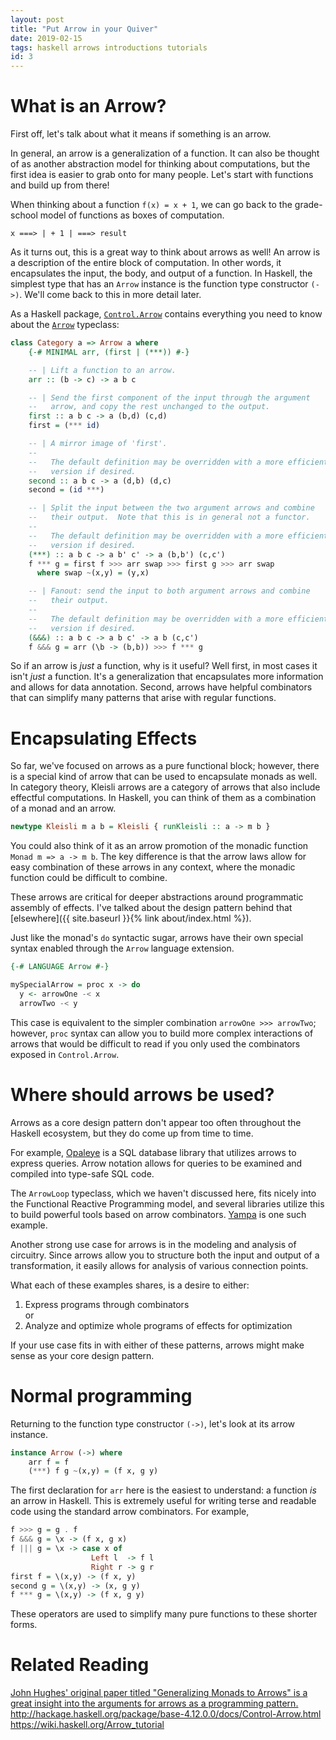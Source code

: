 ```yaml
---
layout: post
title: "Put Arrow in your Quiver"
date: 2019-02-15
tags: haskell arrows introductions tutorials
id: 3
---
```


# What is an Arrow? 

First off, let's talk about what it means if something is an arrow. 

In general, an arrow is a generalization of a function. It can also be thought of as another abstraction model for thinking about computations, but the first idea is easier to grab onto for many people. Let's start with functions and build up from there! 

When thinking about a function `f(x) = x + 1`, we can go back to the grade-school model of functions as boxes of computation. 

`x ===> | + 1 | ===> result `

As it turns out, this is a great way to think about arrows as well! An arrow is a description of the entire block of computation. In other words, it encapsulates the input, the body, and output of a function. In Haskell, the simplest type that has an `Arrow` instance is the function type constructor `(->)`. We'll come back to this in more detail later. 

As a Haskell package, [`Control.Arrow`](http://hackage.haskell.org/package/base-4.12.0.0/docs/Control-Arrow.html) contains everything you need to know about the [`Arrow`](http://hackage.haskell.org/package/base-4.12.0.0/docs/src/Control.Arrow.html#Arrow) typeclass:

```haskell
class Category a => Arrow a where
    {-# MINIMAL arr, (first | (***)) #-}

    -- | Lift a function to an arrow.
    arr :: (b -> c) -> a b c

    -- | Send the first component of the input through the argument
    --   arrow, and copy the rest unchanged to the output.
    first :: a b c -> a (b,d) (c,d)
    first = (*** id)

    -- | A mirror image of 'first'.
    --
    --   The default definition may be overridden with a more efficient
    --   version if desired.
    second :: a b c -> a (d,b) (d,c)
    second = (id ***)

    -- | Split the input between the two argument arrows and combine
    --   their output.  Note that this is in general not a functor.
    --
    --   The default definition may be overridden with a more efficient
    --   version if desired.
    (***) :: a b c -> a b' c' -> a (b,b') (c,c')
    f *** g = first f >>> arr swap >>> first g >>> arr swap
      where swap ~(x,y) = (y,x)

    -- | Fanout: send the input to both argument arrows and combine
    --   their output.
    --
    --   The default definition may be overridden with a more efficient
    --   version if desired.
    (&&&) :: a b c -> a b c' -> a b (c,c')
    f &&& g = arr (\b -> (b,b)) >>> f *** g
```


So if an arrow is *just* a function, why is it useful? Well first, in most cases it isn't *just* a function. It's a generalization that encapsulates more information and allows for data annotation. Second, arrows have helpful combinators that can simplify many patterns that arise with regular functions. 

# Encapsulating Effects 

So far, we've focused on arrows as a pure functional block; however, there is a special kind of arrow that can be used to encapsulate monads as well. In category theory, Kleisli arrows are a category of arrows that also include effectful computations. In Haskell, you can think of them as a combination of a monad and an arrow. 

```haskell
newtype Kleisli m a b = Kleisli { runKleisli :: a -> m b }
```

You could also think of it as an arrow promotion of the monadic function `Monad m => a -> m b`. The key difference is that the arrow laws allow for easy combination of these arrows in any context, where the monadic function could be difficult to combine. 

These arrows are critical for deeper abstractions around programmatic assembly of effects. I've talked about the design pattern behind that [elsewhere]({{ site.baseurl }}{% link about/index.html %}). 

Just like the monad's `do` syntactic sugar, arrows have their own special syntax enabled through the `Arrow` language extension. 

```haskell
{-# LANGUAGE Arrow #-}

mySpecialArrow = proc x -> do 
  y <- arrowOne -< x 
  arrowTwo -< y 

```
This case is equivalent to the simpler combination `arrowOne >>> arrowTwo`; however, `proc` syntax can allow you to build more complex interactions of arrows that would be difficult to read if you only used the combinators exposed in `Control.Arrow`. 


# Where should arrows be used? 

Arrows as a core design pattern don't appear too often throughout the Haskell ecosystem, but they do come up from time to time. 

For example, [Opaleye](http://hackage.haskell.org/package/opaleye) is a SQL database library that utilizes arrows to express queries. Arrow notation allows for queries to be examined and compiled into type-safe SQL code. 

The `ArrowLoop` typeclass, which we haven't discussed here, fits nicely into the Functional Reactive Programming model, and several libraries utilize this to build powerful tools based on arrow combinators. [Yampa](https://github.com/ivanperez-keera/Yampa/) is one such example.

Another strong use case for arrows is in the modeling and analysis of circuitry. Since arrows allow you to structure both the input and output of a transformation, it easily allows for analysis of various connection points. 

What each of these examples shares, is a desire to either: 
1) Express programs through combinators  
or 
2) Analyze and optimize whole programs of effects for optimization 

If your use case fits in with either of these patterns, arrows might make sense as your core design pattern. 

# Normal programming 
Returning to the function type constructor `(->)`, let's look at its arrow instance. 

```haskell
instance Arrow (->) where
    arr f = f
    (***) f g ~(x,y) = (f x, g y)
```

The first declaration for `arr` here is the easiest to understand: a function *is* an arrow in Haskell. This is extremely useful for writing terse and readable code using the standard arrow combinators. 
For example, 

```haskell 
f >>> g = g . f 
f &&& g = \x -> (f x, g x)
f ||| g = \x -> case x of 
                  Left l  -> f l 
                  Right r -> g r 
first f = \(x,y) -> (f x, y)
second g = \(x,y) -> (x, g y)
f *** g = \(x,y) -> (f x, g y)
```

These operators are used to simplify many pure functions to these shorter forms. 

# Related Reading 
[John Hughes' original paper titled "Generalizing Monads to Arrows" is a great insight into the arguments for arrows as a programming pattern.](http://www.cse.chalmers.se/~rjmh/Papers/arrows.pdf)
http://hackage.haskell.org/package/base-4.12.0.0/docs/Control-Arrow.html
https://wiki.haskell.org/Arrow_tutorial
